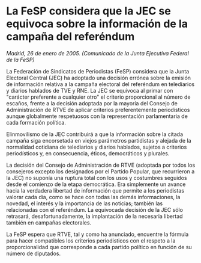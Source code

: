 # La FeSP considera que la JEC se equivoca sobre la información de la campaña del referéndum

*Madrid, 26 de enero de 2005. (Comunicado de la Junta Ejecutiva Federal de la FeSP)*

La Federación de Sindicatos de Periodistas (FeSP) considera que la Junta Electoral Central (JEC) ha adoptado una decisión errónea sobre la emisión de información relativa a la campaña electoral del referéndum en telediarios y diarios hablados de TVE y RNE. La JEC se equivoca al primar con "carácter preferente a cualquier otro" el criterio proporcional al número de escaños, frente a la decisión adoptada por la mayoría del Consejo de Administración de RTVE de aplicar criterios preferentemente periodísticos aunque globalmente respetuosos con la representación parlamentaria de cada formación política.

Elinmovilismo de la JEC contribuirá a que la información sobre la citada campaña siga encorsetada en viejos parámetros partidistas y alejada de la normalidad cotidiana de telediarios y diarios hablados, sujetos a criterios periodísticos y, en consecuencia, éticos, democráticos y plurales.

La decisión del Consejo de Administración de RTVE (adoptada por todos los consejeros excepto los designados por el Partido Popular, que recurrieron a la JEC) no suponía una ruptura total con los usos y costumbres seguidos desde el comienzo de la etapa democrática. Era simplemente un avance hacia la verdadera libertad de información que permite a los periodistas valorar cada día, como se hace con todas las demás informaciones, la novedad, el interés y la importancia de las noticias; también las relacionadas con el referéndum. La equivocada decisión de la JEC sólo retrasará, desafortunadamente, la implantación de la necesaria libertad también en campañas electorales.

La FeSP espera que RTVE, tal y como ha anunciado, encuentre la fórmula para hacer compatibles los criterios periodisticos con el respeto a la proporcionalidad que corresponde a cada partido político en función de su número de diputados.
